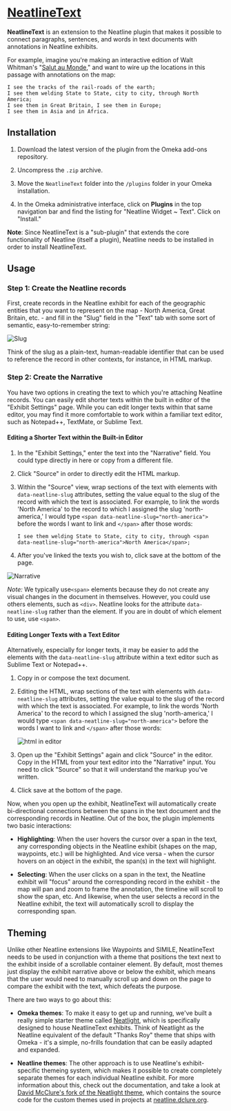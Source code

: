 # [NeatlineText][plugin]

**NeatlineText** is an extension to the Neatline plugin that makes it possible to connect paragraphs, sentences, and words in text documents with annotations in Neatline exhibits.

For example, imagine you're making an interactive edition of Walt Whitman's "[Salut au Monde][salut-au-monde]," and want to wire up the locations in this passage with annotations on the map:

```
I see the tracks of the rail-roads of the earth;
I see them welding State to State, city to city, through North America;
I see them in Great Britain, I see them in Europe;
I see them in Asia and in Africa.
```

## Installation

  1. Download the latest version of the plugin from the Omeka add-ons repository.

  1. Uncompress the `.zip` archive.

  1. Move the `NeatlineText` folder into the `/plugins` folder in your Omeka installation.

  1. In the Omeka administrative interface, click on **Plugins** in the top navigation bar and find the listing for "Neatline Widget ~ Text". Click on "Install."

  **Note**: Since NeatlineText is a "sub-plugin" that extends the core functionality of Neatline (itself a plugin), Neatline needs to be installed in order to install NeatlineText.


## Usage

### Step 1: Create the Neatline records

First, create records in the Neatline exhibit for each of the geographic entities that you want to represent on the map - North America, Great Britain, etc. - and fill in the "Slug" field in the "Text" tab with some sort of semantic, easy-to-remember string:

![Slug](http://neatline.org/wp-content/uploads/2014/06/neatlinetext.slug_.jpg)

Think of the slug as a plain-text, human-readable identifier that can be used to reference the record in other contexts, for instance, in HTML markup.

### Step 2: Create the Narrative

You have two options in creating the text to which you're attaching Neatline records. You can easily edit shorter texts within the built in editor of the "Exhibit Settings" page. While you can edit longer texts within that same editor, you may find it more comfortable to work within a familiar text editor, such as Notepad++, TextMate, or Sublime Text.

#### Editing a Shorter Text within the Built-in Editor

1. In the "Exhibit Settings," enter the text into the "Narrative" field. You could type directly in here or copy from a different file.
2. Click "Source" in order to directly edit the HTML markup.
3. Within the "Source" view, wrap sections of the text with elements with `data-neatline-slug` attributes, setting the value equal to the slug of the record with which the text is associated. For example, to link the words 'North America' to the record to which I assigned the slug 'north-america,' I would type `<span data-neatline-slug="north-america">` before the words I want to link and `</span>` after those words:

    ```
    I see them welding State to State, city to city, through <span data-neatline-slug="north-america">North America</span>;
    ```

4. After you've linked the texts you wish to, click save at the bottom of the page.

![Narrative](http://neatline.org/wp-content/uploads/2014/06/neatlinetext.html.inline.png)

*Note:* We typically use`<span>` elements because they do not create any visual changes in the document in themselves. However, you could use others elements, such as `<div>`. Neatline looks for the attribute `data-neatline-slug` rather than the element. If you are in doubt of which element to use, use `<span>`.

#### Editing Longer Texts with a Text Editor

Alternatively, especially for longer texts, it may be easier to add the elements with the `data-neatline-slug` attribute within a text editor such as Sublime Text or Notepad++.

1. Copy in or compose the text document.
2. Editing the HTML, wrap sections of the text with elements with `data-neatline-slug` attributes, setting the value equal to the slug of the record with which the text is associated. For example, to link the words 'North America' to the record to which I assigned the slug 'north-america,' I would type `<span data-neatline-slug="north-america">` before the words I want to link and `</span>` after those words:

    ![html in editor](http://neatline.org/wp-content/uploads/2014/06/neatlinetext.html.png)

3. Open up the "Exhibit Settings" again and click "Source" in the editor. Copy in the HTML from your text editor into the "Narrative" input. You need to click "Source" so that it will understand the markup you've written.
4. Click save at the bottom of the page.

Now, when you open up the exhibit, NeatlineText will automatically create bi-directional connections between the spans in the text document and the corresponding records in Neatline. Out of the box, the plugin implements two basic interactions:

  - **Highlighting**: When the user hovers the cursor over a span in the text, any corresponding objects in the Neatline exhibit (shapes on the map, waypoints, etc.) will be highlighted. And vice versa - when the cursor hovers on an object in the exhibit, the span(s) in the text will highlight.

  - **Selecting**: When the user clicks on a span in the text, the Neatline exhibit will "focus" around the corresponding record in the exhibit - the map will pan and zoom to frame the annotation, the timeline will scroll to show the span, etc. And likewise, when the user selects a record in the Neatline exhibit, the text will automatically scroll to display the corresponding span.

## Theming

Unlike other Neatline extensions like Waypoints and SIMILE, NeatlineText needs to be used in conjunction with a theme that positions the text next to the exhibit inside of a scrollable container element. By default, most themes just display the exhibit narrative above or below the exhibit, which means that the user would need to manually scroll up and down on the page to compare the exhibit with the text, which defeats the purpose.

There are two ways to go about this:

  - **Omeka themes**: To make it easy to get up and running, we've built a really simple starter theme called [Neatlight][neatlight], which is specifically designed to house NeatlineText exhibits. Think of Neatlight as the Neatline equivalent of the default "Thanks Roy" theme that ships with Omeka - it's a simple, no-frills foundation that can be easily adapted and expanded.

  - **Neatline themes**: The other approach is to use Neatline's exhibit-specific themeing system, which makes it possible to create completely separate themes for each individual Neatline exhibit. For more information about this, check out the documentation, and take a look at [David McClure's fork of the Neatlight theme][neatlight-mcclure], which contains the source code for the custom themes used in projects at [neatline.dclure.org][neatline-dclure].

[plugin]: http://omeka.org/add-ons/plugins/neatlinetext
[salut-au-monde]: http://www.bartelby.com/142/74.html
[neatlight]: https://github.com/scholarslab/neatlight
[neatlight-mcclure]: https://github.com/davidmcclure/neatlight/tree/master/neatline/exhibits/themes
[neatline-dclure]: http://neatline.dclure.org
